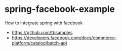 # spring-facebook-example
How to integrate spring with facebook

- https://github.com/fbsamples
- https://developers.facebook.com/docs/commerce-platform/catalog/batch-api
